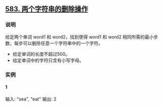 ## [583. 两个字符串的删除操作](https://leetcode-cn.com/problems/delete-operation-for-two-strings/)

### 说明
给定两个单词 word1 和 word2，找到使得 word1 和 word2 相同所需的最小步数，每步可以删除任意一个字符串中的一个字符。

* 给定单词的长度不超过500。
* 给定单词中的字符只含有小写字母。

### 实例
#### 1
输入: "sea", "eat"
输出: 2
